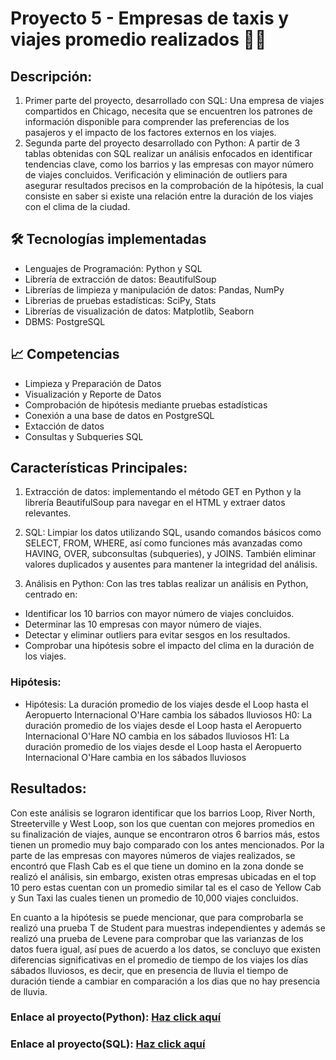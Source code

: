# Proyecto 5 - Empresas de taxis y viajes promedio realizados 🚕🚕

## Descripción:
1. Primer parte del proyecto, desarrollado con SQL:
Una empresa de viajes compartidos en Chicago, necesita que se encuentren los patrones de información disponible para comprender las preferencias de los pasajeros y el impacto de los factores externos en los viajes.
2. Segunda parte del proyecto desarrollado con Python:
A partir de 3 tablas obtenidas con SQL realizar un análisis enfocados en identificar tendencias clave, como los barrios y las empresas con mayor número de viajes concluidos. Verificación y eliminación de outliers para asegurar resultados precisos en la comprobación de la hipótesis, la cual consiste en saber si existe una relación entre la duración de los viajes con el clima de la ciudad.

## 🛠️ Tecnologías implementadas
* Lenguajes de Programación: Python y SQL
* Librería de extracción de datos: BeautifulSoup 
* Librerías de limpieza y manipulación de datos: Pandas, NumPy
* Librerias de pruebas estadísticas: SciPy, Stats
* Librerías de visualización de datos: Matplotlib, Seaborn 
* DBMS: PostgreSQL

## 📈 Competencias
* Limpieza y Preparación de Datos
* Visualización y Reporte de Datos
* Comprobación de hipótesis mediante pruebas estadísticas 
* Conexión a una base de datos en PostgreSQL 
* Extacción de datos
* Consultas y Subqueries SQL

## Características Principales:
1. Extracción de datos: implementando el método GET en Python y la librería BeautifulSoup para navegar en el HTML y extraer datos relevantes.

2. SQL: Limpiar los datos utilizando SQL, usando comandos básicos como SELECT, FROM, WHERE, así como funciones más avanzadas como HAVING, OVER, subconsultas (subqueries), y JOINS. También eliminar valores duplicados y ausentes para mantener la integridad del análisis.

3. Análisis en Python: Con las tres tablas realizar un análisis en Python, centrado en:

* Identificar los 10 barrios con mayor número de viajes concluidos.
* Determinar las 10 empresas con mayor número de viajes.
* Detectar y eliminar outliers para evitar sesgos en los resultados.
* Comprobar una hipótesis sobre el impacto del clima en la duración de los viajes.

### Hipótesis:
* Hipótesis: La duración promedio de los viajes desde el Loop hasta el Aeropuerto Internacional O'Hare cambia los sábados lluviosos
H0: La duración promedio de los viajes desde el Loop hasta el Aeropuerto Internacional O'Hare NO cambia en los sábados lluviosos
H1: La duración promedio de los viajes desde el Loop hasta el Aeropuerto Internacional O'Hare cambia en los sábados lluviosos

## Resultados:
Con este análisis se lograron identificar que los barrios Loop, River North, Streeterville y West Loop, son los que cuentan con mejores promedios en su finalización de viajes, aunque se encontraron otros 6 barrios más, estos tienen un promedio muy bajo comparado con los antes mencionados. Por la parte de las empresas con mayores números de viajes realizados, se encontró que Flash Cab es el que tiene un domino en la zona donde se realizó el análisis, sin embargo, existen otras empresas ubicadas en el top 10 pero estas cuentan con un promedio similar tal es el caso de Yellow Cab y Sun Taxi las cuales tienen un promedio de 10,000 viajes concluidos.

En cuanto a la hipótesis se puede mencionar, que para comprobarla se realizó una prueba T de Student para muestras independientes y además se realizó una prueba de Levene para comprobar que las varianzas de los datos fuera igual, así pues de acuerdo a los datos, se concluyo que existen diferencias significativas en el promedio de tiempo de los viajes los días sábados lluviosos, es decir, que en presencia de lluvia el tiempo de duración tiende a cambiar en comparación a los dias que no hay presencia de lluvia. 

### Enlace al proyecto(Python): [Haz click aquí](https://github.com/Hectorcidps/Portfolio_DA/blob/master/Proyecto%205%20-%20Empresas%20de%20taxis%20y%20viajes%20promedios/Empresas%20de%20taxis.ipynb) 

### Enlace al proyecto(SQL): [Haz click aquí](https://github.com/Hectorcidps/Portfolio_DA/blob/master/Proyecto%205%20-%20Empresas%20de%20taxis%20y%20viajes%20promedios/codigo_sql.sql)
